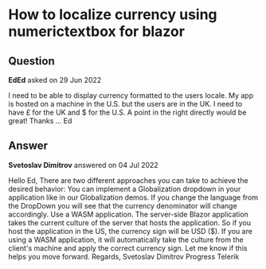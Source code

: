# How to localize currency using numerictextbox for blazor

## Question

**EdEd** asked on 29 Jun 2022

I need to be able to display currency formatted to the users locale. My app is hosted on a machine in the U.S. but the users are in the UK. I need to have £ for the UK and $ for the U.S. A point in the right directly would be great! Thanks ... Ed

## Answer

**Svetoslav Dimitrov** answered on 04 Jul 2022

Hello Ed, There are two different approaches you can take to achieve the desired behavior: You can implement a Globalization dropdown in your application like in our Globalization demos. If you change the language from the DropDown you will see that the currency denominator will change accordingly. Use a WASM application. The server-side Blazor application takes the current culture of the server that hosts the application. So if you host the application in the US, the currency sign will be USD ($). If you are using a WASM application, it will automatically take the culture from the client's machine and apply the correct currency sign. Let me know if this helps you move forward. Regards, Svetoslav Dimitrov Progress Telerik
